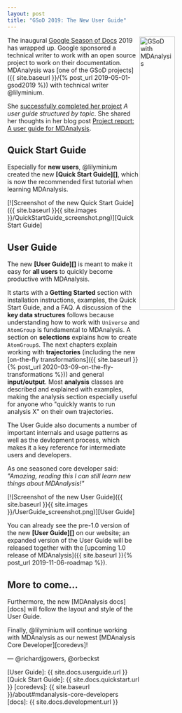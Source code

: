 ```yaml
---
layout: post
title: "GSoD 2019: The New User Guide"
---
```


<img src="https://blog.minium.com.au/images/gsod/gsod_mda_small.png"
style="float: right" alt="GSoD with MDAnalysis" width="40%"/> The
inaugural [Google Season of Docs][gsod] 2019 has wrapped up. Google
sponsored a technical writer to work with an open source project to
work on their documentation. MDAnalysis was [one of the GSoD
projects]({{ site.baseurl }}/{% post_url 2019-05-01-gsod2019 %}) with
technical writer @lilyminium.

She [successfully completed her project][gsod-participants] *A user
guide structured by topic*. She shared her thoughts in her blog post
[Project report: A user guide for MDAnalysis][project-report].

## Quick Start Guide

Especially for **new users**, @lilyminium created the new **[Quick Start
Guide][]**, which is now the recommended first tutorial when learning
MDAnalysis.

[![Screenshot of the new Quick Start Guide]({{ site.baseurl }}{{ site.images
}}/QuickStartGuide_screenshot.png)][Quick Start Guide]


## User Guide


The new **[User Guide][]** is meant to make it easy for **all users** to
quickly become productive with MDAnalysis. 

It starts with a **Getting Started** section with installation
instructions, examples, the Quick Start Guide, and a FAQ. A discussion
of the **key data structures** follows because understanding how to
work with `Universe` and `AtomGroup` is fundamental to MDAnalysis. A
section on **selections** explains how to create `AtomGroup`s. The
next chapters explain working with **trajectories** (including the new
[on-the-fly transformations]({{ site.baseurl }}{% post_url
2020-03-09-on-the-fly-transformations %})) and general
**input/output**. Most **analysis** classes are described and
explained with examples, making the analysis section especially useful
for anyone who "quickly wants to run analysis X" on their own
trajectories.

The User Guide also documents a number of important internals and
usage patterns as well as the devlopment process, which makes it a key
reference for intermediate users and developers.

As one seasoned core developer said: *"Amazing, reading this I can
still learn new things about MDAnalysis!"*

[![Screenshot of the new User Guide]({{ site.baseurl }}{{ site.images
}}/UserGuide_screenshot.png)][User Guide]

You can already see the pre-1.0 version of the new **[User Guide][]** on
our website; an expanded version of the User Guide will be released
together with the [upcoming 1.0 release of MDAnalysis]({{ site.baseurl
}}{% post_url 2019-11-06-roadmap %}).


## More to come...

Furthermore, the new [MDAnalysis docs][docs] will follow the
layout and style of the User Guide.

Finally, @lilyminium will continue working with MDAnalysis as
our newest [MDAnalysis Core Developer][coredevs]!

— @richardjgowers, @orbeckst

[gsod]: https://developers.google.com/season-of-docs
[project-report]: https://blog.minium.com.au/gsod-report/
[gsod-participants]: https://developers.google.com/season-of-docs/docs/participants
[User Guide]: {{ site.docs.userguide.url }}
[Quick Start Guide]: {{ site.docs.quickstart.url }}
[coredevs]: {{ site.baseurl }}/about#mdanalysis-core-developers
[docs]: {{ site.docs.development.url }}

